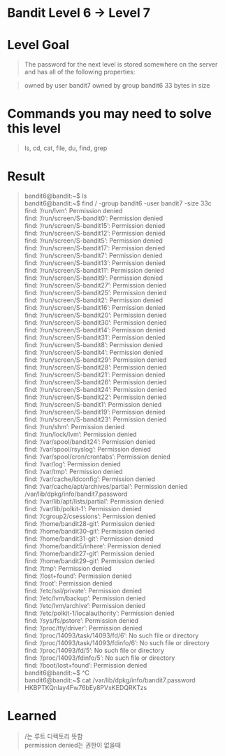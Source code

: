 Bandit Level 6 → Level 7
===

# Level Goal
>The password for the next level is stored somewhere on the server and has all of the following properties:


>owned by user bandit7
>owned by group bandit6
>33 bytes in size
# Commands you may need to solve this level
>ls, cd, cat, file, du, find, grep

# Result
>bandit6@bandit:~$ ls  
>bandit6@bandit:~$ find / -group bandit6 -user bandit7 -size 33c  
>find: ‘/run/lvm’: Permission denied  
>find: ‘/run/screen/S-bandit0’: Permission denied  
>find: ‘/run/screen/S-bandit15’: Permission denied  
>find: ‘/run/screen/S-bandit12’: Permission denied  
>find: ‘/run/screen/S-bandit5’: Permission denied  
>find: ‘/run/screen/S-bandit17’: Permission denied  
>find: ‘/run/screen/S-bandit7’: Permission denied  
>find: ‘/run/screen/S-bandit13’: Permission denied  
>find: ‘/run/screen/S-bandit11’: Permission denied  
>find: ‘/run/screen/S-bandit9’: Permission denied  
>find: ‘/run/screen/S-bandit27’: Permission denied  
>find: ‘/run/screen/S-bandit25’: Permission denied  
>find: ‘/run/screen/S-bandit2’: Permission denied  
>find: ‘/run/screen/S-bandit16’: Permission denied  
>find: ‘/run/screen/S-bandit20’: Permission denied  
>find: ‘/run/screen/S-bandit30’: Permission denied  
>find: ‘/run/screen/S-bandit14’: Permission denied  
>find: ‘/run/screen/S-bandit31’: Permission denied  
>find: ‘/run/screen/S-bandit8’: Permission denied  
>find: ‘/run/screen/S-bandit4’: Permission denied  
>find: ‘/run/screen/S-bandit29’: Permission denied  
>find: ‘/run/screen/S-bandit28’: Permission denied  
>find: ‘/run/screen/S-bandit21’: Permission denied  
>find: ‘/run/screen/S-bandit26’: Permission denied  
>find: ‘/run/screen/S-bandit24’: Permission denied  
>find: ‘/run/screen/S-bandit22’: Permission denied  
>find: ‘/run/screen/S-bandit1’: Permission denied  
>find: ‘/run/screen/S-bandit19’: Permission denied  
>find: ‘/run/screen/S-bandit23’: Permission denied  
>find: ‘/run/shm’: Permission denied  
>find: ‘/run/lock/lvm’: Permission denied  
>find: ‘/var/spool/bandit24’: Permission denied  
>find: ‘/var/spool/rsyslog’: Permission denied  
>find: ‘/var/spool/cron/crontabs’: Permission denied  
>find: ‘/var/log’: Permission denied  
>find: ‘/var/tmp’: Permission denied  
>find: ‘/var/cache/ldconfig’: Permission denied  
>find: ‘/var/cache/apt/archives/partial’: Permission denied  
>/var/lib/dpkg/info/bandit7.password  
>find: ‘/var/lib/apt/lists/partial’: Permission denied  
>find: ‘/var/lib/polkit-1’: Permission denied  
>find: ‘/cgroup2/csessions’: Permission denied  
>find: ‘/home/bandit28-git’: Permission denied  
>find: ‘/home/bandit30-git’: Permission denied  
>find: ‘/home/bandit31-git’: Permission denied  
>find: ‘/home/bandit5/inhere’: Permission denied  
>find: ‘/home/bandit27-git’: Permission denied  
>find: ‘/home/bandit29-git’: Permission denied  
>find: ‘/tmp’: Permission denied  
>find: ‘/lost+found’: Permission denied  
>find: ‘/root’: Permission denied  
>find: ‘/etc/ssl/private’: Permission denied  
>find: ‘/etc/lvm/backup’: Permission denied  
>find: ‘/etc/lvm/archive’: Permission denied  
>find: ‘/etc/polkit-1/localauthority’: Permission denied  
>find: ‘/sys/fs/pstore’: Permission denied  
>find: ‘/proc/tty/driver’: Permission denied  
>find: ‘/proc/14093/task/14093/fd/6’: No such file or directory  
>find: ‘/proc/14093/task/14093/fdinfo/6’: No such file or directory  
>find: ‘/proc/14093/fd/5’: No such file or directory  
>find: ‘/proc/14093/fdinfo/5’: No such file or directory  
>find: ‘/boot/lost+found’: Permission denied  
>bandit6@bandit:~$ ^C  
>bandit6@bandit:~$ cat /var/lib/dpkg/info/bandit7.password  
>HKBPTKQnIay4Fw76bEy8PVxKEDQRKTzs


# Learned
>/는 루트 디렉토리 뜻함  
>permission denied는 권한이 없을때  